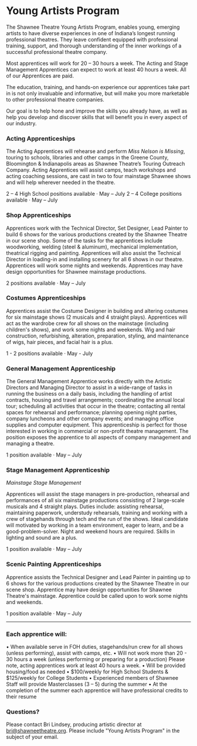 # Young Artists Program
The Shawnee Theatre Young Artists Program, enables young, emerging artists to have diverse experiences in one of Indiana’s longest running professional theatres.  They leave confident equipped with professional training, support, and thorough understanding of the inner workings of a successful professional theatre company.

Most apprentices will work for 20 – 30 hours a week. The Acting and Stage Management Apprentices can expect to work at least 40 hours a week. All of our Apprentices are paid.

The education, training, and hands-on experience our apprentices take part in is not only invaluable and informative, but will make you more marketable to other professional theatre companies.

Our goal is to help hone and improve the skills you already have, as well as help you develop and discover skills that will benefit you in every aspect of our industry.

### Acting Apprenticeships
The Acting Apprentices will rehearse and perform *Miss Nelson is Missing*, touring to schools, libraries and other camps in the Greene County, Bloomington & Indianapolis areas as Shawnee Theatre’s Touring Outreach Company. Acting Apprentices will assist camps, teach workshops and acting coaching sessions, are cast in two to four mainstage Shawnee shows and will help wherever needed in the theatre.

2 – 4 High School positions available · May – July 
2 – 4 College positions available · May – July 

### Shop Apprenticeships
Apprentices work with the Technical Director, Set Designer, Lead Painter to build 6 shows for the various productions created by the Shawnee Theatre in our scene shop. Some of the tasks for the apprentices include woodworking, welding (steel & aluminum), mechanical implementation, theatrical rigging and painting. Apprentices will also assist the Technical Director in loading-in and installing scenery for all 6 shows in our theatre. Apprentices will work some nights and weekends. Apprentices may have design opportunities for Shawnee mainstage productions. 

2 positions available · May – July

### Costumes Apprenticeships
Apprentices assist the Costume Designer in building and altering costumes for six mainstage shows (2 musicals and 4 straight plays). Apprentices will act as the wardrobe crew for all shows on the mainstage (including children's shows), and work some nights and weekends. Wig and hair construction, refurbishing, alteration, preparation, styling, and maintenance of wigs, hair pieces, and facial hair is a plus.

1 - 2 positions available · May - July 

### General Management Apprenticeship
The General Management Apprentice works directly with the Artistic Directors and Managing Director to assist in a wide-range of tasks in running the business on a daily basis, including the handling of artist contracts, housing and travel arrangements; coordinating the annual local tour; scheduling all activities that occur in the theatre; contacting all rental spaces for rehearsal and performance; planning opening night parties, company luncheons and other company events; and managing office supplies and computer equipment. This apprenticeship is perfect for those interested in working in commercial or non-profit theatre management. The position exposes the apprentice to all aspects of company management and managing a theatre. 

1 position available · May – July 

### Stage Management Apprenticeship
*Mainstage Stage Management*

Apprentices will assist the stage managers in pre-production, rehearsal and performances of all six mainstage productions consisting of 2 large-scale musicals and 4 straight plays. Duties include: assisting rehearsal, maintaining paperwork, understudy rehearsals, training and working with a crew of stagehands through tech and the run of the shows. Ideal candidate will motivated by working in a team environment, eager to learn, and be a good-problem-solver. Night and weekend hours are required. Skills in lighting and sound are a plus. 

1 position available · May – July 

### Scenic Painting Apprenticeships

Apprentice assists the Technical Designer and Lead Painter in painting up to 6 shows for the various productions created by the Shawnee Theatre in our scene shop. Apprentice may have design opportunities for Shawnee Theatre's mainstage. Apprentice could be called upon to work some nights and weekends. 

1 position available · May – July 

---

### Each apprentice will:

•	When available serve in FOH duties, stagehands/run crew for all shows (unless performing), assist with camps, etc.
•	Will not work more than 20 - 30 hours a week (unless performing or preparing for a production) Please note, acting apprentices work at least 40 hours a week. 
•	Will be provided housing/food as needed
•	$100/weekly for High School Students & $125/weekly for College Students
•	Experienced members of Shawnee Staff will provide Masterclasses (3 – 5) during the summer
•	At the completion of the summer each apprentice will have professional credits to their resume 

### Questions?

Please contact Bri Lindsey, producing artistic director at bri@shawneetheatre.org. Please include "Young Artists Program" in the subject of your email.
